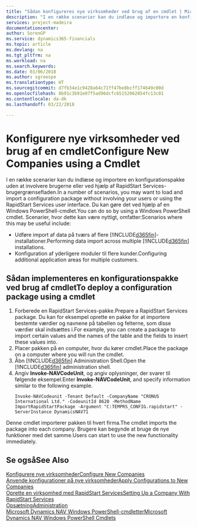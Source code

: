 ```yaml
---
title: "Sådan konfigureres nye virksomheder ved brug af en cmdlet | Microsoft Docs"
description: "I en række scenarier kan du indlæse og importere en konfigurationspakke uden at involvere brugerne eller ved hjælp af RapidStart Services-brugergrænsefladen. Du kan gøre det ved hjælp af en Windows PowerShell-cmdlet."
services: project-madeira
documentationcenter: 
author: SorenGP
ms.service: dynamics365-financials
ms.topic: article
ms.devlang: na
ms.tgt_pltfrm: na
ms.workload: na
ms.search.keywords: 
ms.date: 03/06/2018
ms.author: sgroespe
ms.translationtype: HT
ms.sourcegitcommit: d7fb34e1c9428a64c71ff47be8bcff174649c00d
ms.openlocfilehash: 8b91c3b91e07f5ad96dcfc65152062054fc13c01
ms.contentlocale: da-dk
ms.lasthandoff: 03/22/2018

---
```

# <a name="configure-new-companies-using-a-cmdlet"></a><span data-ttu-id="2b35c-104">Konfigurere nye virksomheder ved brug af en cmdlet</span><span class="sxs-lookup"><span data-stu-id="2b35c-104">Configure New Companies using a Cmdlet</span></span>
<span data-ttu-id="2b35c-105">I en række scenarier kan du indlæse og importere en konfigurationspakke uden at involvere brugerne eller ved hjælp af RapidStart Services-brugergrænsefladen.</span><span class="sxs-lookup"><span data-stu-id="2b35c-105">In a number of scenarios, you may want to load and import a configuration package without involving your users or using the RapidStart Services user interface.</span></span> <span data-ttu-id="2b35c-106">Du kan gøre det ved hjælp af en Windows PowerShell-cmdlet.</span><span class="sxs-lookup"><span data-stu-id="2b35c-106">You can do so by using a Windows PowerShell cmdlet.</span></span> <span data-ttu-id="2b35c-107">Scenarier, hvor dette kan være nyttigt, omfatter:</span><span class="sxs-lookup"><span data-stu-id="2b35c-107">Scenarios where this may be useful include:</span></span>  

- <span data-ttu-id="2b35c-108">Udføre import af data på tværs af flere [!INCLUDE[d365fin](includes/d365fin_md.md)]-installationer.</span><span class="sxs-lookup"><span data-stu-id="2b35c-108">Performing data import across multiple [!INCLUDE[d365fin](includes/d365fin_md.md)] installations.</span></span>
- <span data-ttu-id="2b35c-109">Konfiguration af yderligere moduler til flere kunder.</span><span class="sxs-lookup"><span data-stu-id="2b35c-109">Configuring additional application areas for multiple customers.</span></span>  

## <a name="to-deploy-a-configuration-package-using-a-cmdlet"></a><span data-ttu-id="2b35c-110">Sådan implementeres en konfigurationspakke ved brug af cmdlet</span><span class="sxs-lookup"><span data-stu-id="2b35c-110">To deploy a configuration package using a cmdlet</span></span>  

1. <span data-ttu-id="2b35c-111">Forberede en RapidStart Services-pakke.</span><span class="sxs-lookup"><span data-stu-id="2b35c-111">Prepare a RapidStart Services package.</span></span> <span data-ttu-id="2b35c-112">Du kan for eksempel oprette en pakke for at importere bestemte værdier og navnene på tabellen og felterne, som disse værdier skal indsættes i.</span><span class="sxs-lookup"><span data-stu-id="2b35c-112">For example, you can create a package to import certain values and the names of the table and the fields to insert these values into.</span></span>  
2. <span data-ttu-id="2b35c-113">Placer pakken på en computer, hvor du kører cmdlet.</span><span class="sxs-lookup"><span data-stu-id="2b35c-113">Place the package on a computer where you will run the cmdlet.</span></span>  
3. <span data-ttu-id="2b35c-114">Åbn [!INCLUDE[d365fin](includes/d365fin_md.md)] Administration Shell.</span><span class="sxs-lookup"><span data-stu-id="2b35c-114">Open the [!INCLUDE[d365fin](includes/d365fin_md.md)] administration shell.</span></span>  
4. <span data-ttu-id="2b35c-115">Angiv **Invoke-NAVCodeUnit**, og angiv oplysninger, der svarer til følgende eksempel.</span><span class="sxs-lookup"><span data-stu-id="2b35c-115">Enter **Invoke-NAVCodeUnit**, and specify information similar to the following example.</span></span>  
    ```  
    Invoke-NAVCodeunit -Tenant Default -CompanyName "CRONUS International Ltd." -CodeunitId 8620 -MethodName ImportRapidStartPackage -Argument "C:TEMPRS_CONFIG.rapidstart" -ServerInstance DynamicsNAV71  

    ```
<span data-ttu-id="2b35c-116">Denne cmdlet importerer pakken til hvert firma.</span><span class="sxs-lookup"><span data-stu-id="2b35c-116">The cmdlet imports the package into each company.</span></span> <span data-ttu-id="2b35c-117">Brugere kan begynde at bruge de nye funktioner med det samme.</span><span class="sxs-lookup"><span data-stu-id="2b35c-117">Users can start to use the new functionality immediately.</span></span>  

## <a name="see-also"></a><span data-ttu-id="2b35c-118">Se også</span><span class="sxs-lookup"><span data-stu-id="2b35c-118">See Also</span></span>  
[<span data-ttu-id="2b35c-119">Konfigurere nye virksomheder</span><span class="sxs-lookup"><span data-stu-id="2b35c-119">Configure New Companies</span></span>](admin-how-to-configure-new-companies.md)  
[<span data-ttu-id="2b35c-120">Anvende konfigurationer på nye virksomheder</span><span class="sxs-lookup"><span data-stu-id="2b35c-120">Apply Configurations to New Companies</span></span>](admin-apply-configuration-to-new-companies.md)  
[<span data-ttu-id="2b35c-121">Oprette en virksomhed med RapidStart Services</span><span class="sxs-lookup"><span data-stu-id="2b35c-121">Setting Up a Company With RapidStart Services</span></span>](admin-set-up-a-company-with-rapidstart.md)  
[<span data-ttu-id="2b35c-122">Opsætning</span><span class="sxs-lookup"><span data-stu-id="2b35c-122">Administration</span></span>](admin-setup-and-administration.md)  
[<span data-ttu-id="2b35c-123">Microsoft Dynamics NAV Windows PowerShell-cmdletter</span><span class="sxs-lookup"><span data-stu-id="2b35c-123">Microsoft Dynamics NAV Windows PowerShell Cmdlets</span></span>](/dynamics-nav/microsoft-dynamics-nav-windows-powershell-cmdlets)

